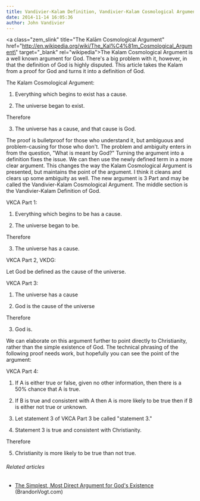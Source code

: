 ```yaml
---
title: Vandivier-Kalam Definition, Vandivier-Kalam Cosmological Argument
date: 2014-11-14 16:05:36
author: John Vandivier
---
```




<a class=\"zem_slink\" title=\"The Kalām Cosmological Argument\" href=\"http://en.wikipedia.org/wiki/The_Kal%C4%81m_Cosmological_Argument\" target=\"_blank\" rel=\"wikipedia\">The Kalam Cosmological Argument</a> is a well known argument for God. There's a big problem with it, however, in that the definition of God is highly disputed. This article takes the Kalam from a proof for God and turns it into a definition of God.

The Kalam Cosmological Argument:

1) Everything which begins to exist has a cause.

2) The universe began to exist.

Therefore

3) The universe has a cause, and that cause is God.

The proof is bulletproof for those who understand it, but ambiguous and problem-causing for those who don't. The problem and ambiguity enters in from the question, \"What is meant by God?\" Turning the argument into a definition fixes the issue. We can then use the newly defined term in a more clear argument. This changes the way the Kalam Cosmological Argument is presented, but maintains the point of the argument. I think it cleans and clears up some ambiguity as well. The new argument is 3 Part and may be called the Vandivier-Kalam Cosmological Argument. The middle section is the Vandivier-Kalam Definition of God.

VKCA Part 1:

1) Everything which begins to be has a cause.

2) The universe began to be.

Therefore

3) The universe has a cause.

VKCA Part 2, VKDG:

Let God be defined as the cause of the universe.

VKCA Part 3:

1) The universe has a cause

2) God is the cause of the universe

Therefore

3) God is.

We can elaborate on this argument further to point directly to Christianity, rather than the simple existence of God. The technical phrasing of the following proof needs work, but hopefully you can see the point of the argument:

VKCA Part 4:

1) If A is either true or false, given no other information, then there is a 50% chance that A is true.

2) If B is true and consistent with A then A is more likely to be true then if B is either not true or unknown.

3) Let statement 3 of VKCA Part 3 be called \"statement 3.\"

4) Statement 3 is true and consistent with Christianity.

Therefore

5) Christianity is more likely to be true than not true.
<h6 class=\"zemanta-related-title\" style=\"font-size:1em;\">Related articles</h6>
<ul class=\"zemanta-article-ul\">
	<li class=\"zemanta-article-ul-li\"><a href=\"http://BrandonVogt.com/kalam-argument/\" target=\"_blank\">The Simplest, Most Direct Argument for God's Existence</a> (BrandonVogt.com)</li>
</ul>